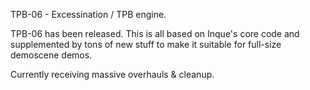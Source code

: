 
TPB-06 - Excessination / TPB engine.

TPB-06 has been released. This is all based on Inque's core code and supplemented by
tons of new stuff to make it suitable for full-size demoscene demos.

Currently receiving massive overhauls & cleanup.
  